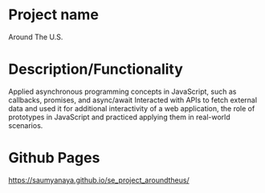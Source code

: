 # Project name

Around The U.S.

# Description/Functionality

Applied asynchronous programming concepts in JavaScript, such as callbacks, promises, and async/await
Interacted with APIs to fetch external data and used it for additional interactivity of a web application, the role of prototypes in JavaScript and practiced applying them in real-world scenarios.

# Github Pages

https://saumyanaya.github.io/se_project_aroundtheus/
